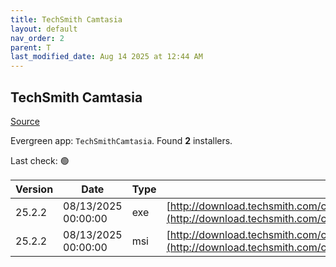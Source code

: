 ```yaml
---
title: TechSmith Camtasia
layout: default
nav_order: 2
parent: T
last_modified_date: Aug 14 2025 at 12:44 AM
---
```


## TechSmith Camtasia

[Source](https://www.techsmith.com/)

Evergreen app: `TechSmithCamtasia`. Found **2** installers.

Last check: 🟢

| Version | Date                | Type | URI                                                                                                                                                |
| ------- | ------------------- | ---- | -------------------------------------------------------------------------------------------------------------------------------------------------- |
| 25.2.2  | 08/13/2025 00:00:00 | exe  | [http://download.techsmith.com/camtasiastudio/releases/2522/camtasia.exe](http://download.techsmith.com/camtasiastudio/releases/2522/camtasia.exe) |
| 25.2.2  | 08/13/2025 00:00:00 | msi  | [http://download.techsmith.com/camtasiastudio/releases/2522/camtasia.msi](http://download.techsmith.com/camtasiastudio/releases/2522/camtasia.msi) |
